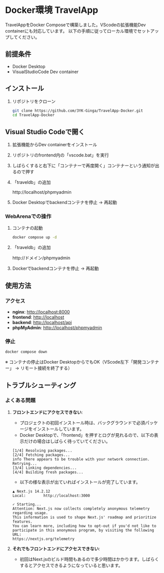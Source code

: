 # Docker環境 TravelApp

TravelAppをDocker Composeで構築しました。VScodeの拡張機能Dev containerにも対応しています。
以下の手順に従ってローカル環境でセットアップしてください。

## 前提条件

- Docker Desktop
- VisualStudioCode Dev container
## インストール

1. リポジトリをクローン

    ```sh
    git clone https://github.com/3YK-Ginga/TravelApp-Docker.git
    cd TravelApp-Docker
    ```
## Visual Studio Codeで開く

1. 拡張機能からDev containerをインストール
2. リポジトリのfrontend内の「vscode.bat」を実行
3. しばらくすると右下に「コンテナーで再度開く」コンテナーという通知が出るので押す
4. 「traveldb」の追加

    http://localhost/phpmyadmin

5. Docker Desktopでbackendコンテナを停止  → 再起動
### WebArenaでの操作

1. コンテナの起動

    ```sh
    docker compose up -d
    ```

2. 「traveldb」の追加

    http://ドメイン/phpmyadmin

3. Dockerでbackendコンテナを停止 → 再起動

## 使用方法

### アクセス

- **nginx**: [http://localhost:8000](http://localhost:8000)
- **frontend**: [http://localhost](http://localhost)
- **backend**: [http://localhost/api](http://localhost/api)
- **phpMyAdmin**: [http://localhost/phpmyadmin](http://localhost/phpmyadmin)

### 停止

```sh
docker compose down
```
※ コンテナの停止はDocker DesktopからでもOK（VScode左下「開発コンテナー」 → リモート接続を終了する）

## トラブルシューティング

### よくある問題

1. **フロントエンドにアクセスできない**:
    - プロジェクトの初回インストール時は、バックグラウンドで必須パッケージをインストールしています。
    - Docker Desktopで、「frontend」を押すとログが見れるので、以下の表示だけの場合はしばらく待っていてください。
	```
	[1/4] Resolving packages...
	[2/4] Fetching packages...
	info There appears to be trouble with your network connection. Retrying...
	[3/4] Linking dependencies...
	[4/4] Building fresh packages...
	```

	- 以下の様な表示が出ていればインストールが完了しています。

	```
	▲ Next.js 14.2.12
	Local:        http://localhost:3000
	 
	✓ Starting...
	Attention: Next.js now collects completely anonymous telemetry regarding usage.
	This information is used to shape Next.js' roadmap and prioritize features.
	You can learn more, including how to opt-out if you'd not like to participate in this anonymous program, by visiting the following URL:
	https://nextjs.org/telemetry
	```
2. **それでもフロントエンドにアクセスできない**:
	- 初回はNext.jsのビルド時間もあるので多少時間はかかります。しばらくするとアクセスできるようになっていると思います。